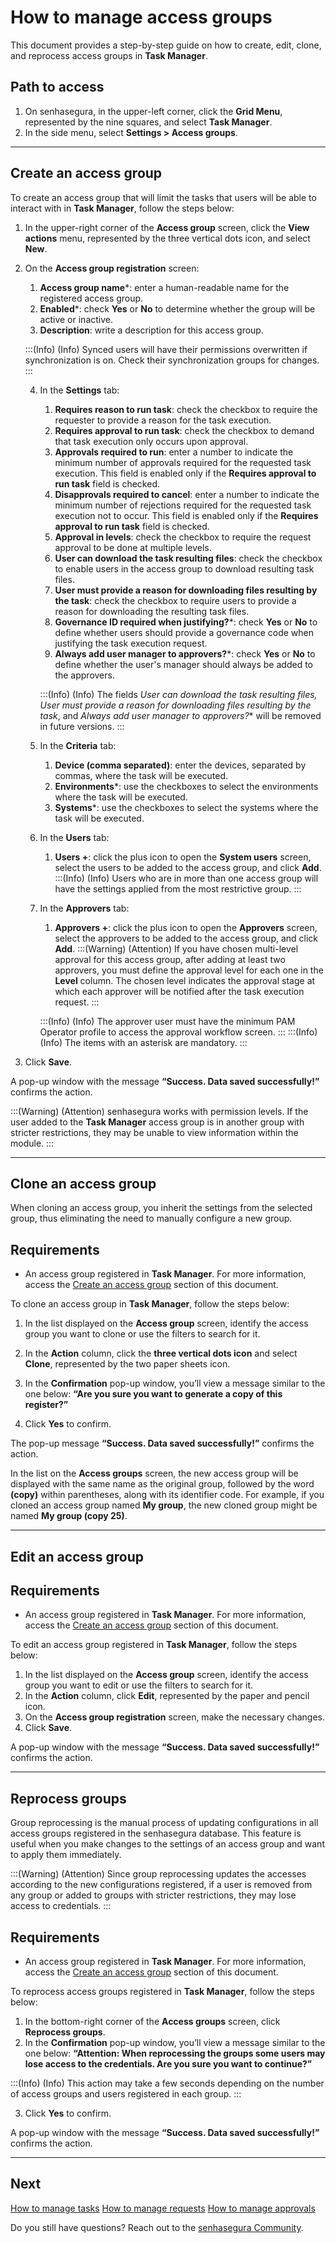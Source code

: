 # How to manage access groups

This document provides a step-by-step guide on how to create, edit, clone, and reprocess access groups in **Task Manager**.

## Path to access
1. On senhasegura, in the upper-left corner, click the **Grid Menu**, represented by the nine squares, and select **Task Manager**.
2. In the side menu, select **Settings > Access groups**.

---
## Create an access group

To create an access group that will limit the tasks that users will be able to interact with in **Task Manager**, follow the steps below:

1. In the upper-right corner of the **Access group** screen, click the **View actions** menu, represented by the three vertical dots icon, and select **New**.
2. On the **Access group registration** screen:
    1. **Access group name***: enter a human-readable name for the registered access group.
    2. **Enabled***: check **Yes** or **No** to determine whether the group will be active or inactive.
    3. **Description**: write a description for this access group.


    :::(Info) (Info)
    Synced users will have their permissions overwritten if synchronization is on.   Check their synchronization groups for changes.
    :::
    
  
    4. In the **Settings** tab:
         1. **Requires reason to run task**: check the checkbox to require the requester to provide a reason for the task execution.
        1. **Requires approval to run task**: check the checkbox to demand that task execution only occurs upon approval.
        2. **Approvals required to run**: enter a number to indicate the minimum number of approvals required for the requested task execution. This field is enabled only if the **Requires approval to run task** field is checked.
        3. **Disapprovals required to cancel**: enter a number to indicate the minimum number of rejections required for the requested task execution not to occur. This field is enabled only if the **Requires approval to run task** field is checked.
        4. **Approval in levels**: check the checkbox to require the request approval to be done at multiple levels.
        5. **User can download the task resulting files**: check the checkbox to enable users in the access group to download resulting task files.
        6. **User must provide a reason for downloading files resulting by the task**: check the checkbox to require users to provide a reason for downloading the resulting task files.
        7. **Governance ID required when justifying?***: check **Yes** or **No** to define whether users should provide a governance code when justifying the task execution request.
        8. **Always add user manager to approvers?***: check **Yes** or **No** to define whether the user's manager should always be added to the approvers.

        :::(Info) (Info)
        The fields *User can download the task resulting files, User must provide a reason for downloading files resulting by the task*, and *Always add user manager to approvers?**  will be removed in future versions.
        :::


    5. In the **Criteria** tab:
        1. **Device (comma separated)**: enter the devices, separated by commas, where the task will be executed.
        2. **Environments***: use the checkboxes to select the environments where the task will be executed.
        3. **Systems***: use the checkboxes to select the systems where the task will be executed.

    6. In the **Users** tab:
        1. **Users +**: click the plus icon to open the **System users** screen, select the users to be added to the access group, and click **Add**.
        :::(Info) (Info)
         Users who are in more than one access group will have the settings applied from the most restrictive group.
         :::



    7. In the **Approvers** tab: 
        1.  **Approvers +**: click the plus icon to open the **Approvers** screen, select the approvers to be added to the access group, and click **Add**.
        :::(Warning) (Attention)
         If you have chosen multi-level approval for this access group, after adding at least two approvers, you must define the approval level for each one in the **Level**    column. The chosen level indicates the approval stage at which each approver will be notified after the task execution request.
         :::
            
         :::(Info) (Info)
         The approver user must have the minimum PAM Operator profile to access the approval workflow screen.
          :::
        :::(Info) (Info)
        The items with an asterisk are mandatory.
        :::

       




3.  Click **Save**.
    
  A pop-up window with the message **“Success. Data saved successfully!”** confirms the action.

:::(Warning) (Attention)
senhasegura works with permission levels. If the user added to the **Task Manager** access group is in another group with stricter restrictions, they may be unable to view information within the module.
:::

---
## Clone an access group

When cloning an access group, you inherit the settings from the selected group, thus eliminating the need to manually configure a new group.

## Requirements
* An access group registered in **Task Manager**. For more information, access the [Create an access group](/v3-32/docs/task-manager-how-to-manage-access-groups#create-an-access-group) section of this document.


To clone an access group in **Task Manager**, follow the steps below:

1. In the list displayed on the **Access group** screen, identify the access group you want to clone or use the filters to search for it.
2. In the **Action** column, click the **three vertical dots icon** and select **Clone**, represented by the two paper sheets icon.
3. In the **Confirmation** pop-up window, you’ll view a message similar to the one below:
**“Are you sure you want to generate a copy of this register?”**

4. Click **Yes** to confirm.

The pop-up message **“Success. Data saved successfully!”** confirms the action.

In the list on the **Access groups** screen, the new access group will be displayed with the same name as the original group, followed by the word **(copy)** within parentheses, along with its identifier code. For example, if you cloned an access group named **My group**, the new cloned group might be named **My group (copy 25)**.

---
## Edit an access group

## Requirements
* An access group registered in **Task Manager**. For more information, access the [Create an access group](/v3-32/docs/task-manager-how-to-manage-access-groups#create-an-access-group) section of this document.

To edit an access group registered in **Task Manager**, follow the steps below:

1. In the list displayed on the **Access group** screen, identify the access group you want to edit or use the filters to search for it.
2. In the **Action** column, click **Edit**, represented by the paper and pencil icon. 
3. On the **Access group registration** screen, make the necessary changes.
4. Click **Save**.

A pop-up window with the message **“Success. Data saved successfully!”** confirms the action.

---
## Reprocess groups

Group reprocessing is the manual process of updating configurations in all access groups registered in the senhasegura database. This feature is useful when you make changes to the settings of an access group and want to apply them immediately.

:::(Warning) (Attention)
Since group reprocessing updates the accesses according to the new configurations registered, if a user is removed from any group or added to groups with stricter restrictions, they may lose access to credentials.
:::

## Requirements
* An access group registered in **Task Manager**. For more information, access the [Create an access group](/v3-32/docs/task-manager-how-to-manage-access-groups#create-an-access-group) section of this document.

To reprocess access groups registered in **Task Manager**, follow the steps below:



1. In the bottom-right corner of the **Access groups** screen, click **Reprocess groups**.
2. In the **Confirmation** pop-up window, you’ll view a message similar to the one below:
**“Attention: When reprocessing the groups some users may lose access to the credentials.
Are you sure you want to continue?”**


:::(Info) (Info)
This action may take a few seconds depending on the number of access groups and users registered in each group.
:::

3. Click **Yes** to confirm.

A pop-up window with the message **“Success. Data saved successfully!”** confirms the action.

---
## Next

[How to manage tasks](/v3-32/docs/task-manager-how-to-manage-tasks)
[How to manage requests](/v3-32/docs/task-manager-how-to-manage-requests)
[How to manage approvals](/v3-32/docs/task-manager-how-to-manage-approvals)

Do you still have questions? Reach out to the [senhasegura Community](https://community.senhasegura.io/).
